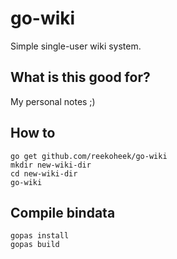 # go-wiki

Simple single-user wiki system.

## What is this good for?

My personal notes ;)

## How to

```
go get github.com/reekoheek/go-wiki
mkdir new-wiki-dir
cd new-wiki-dir
go-wiki
```

## Compile bindata
```
gopas install
gopas build
```

